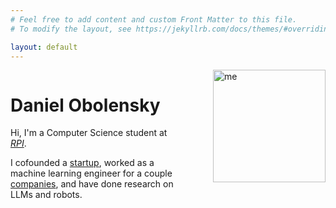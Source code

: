 ```yaml
---
# Feel free to add content and custom Front Matter to this file.
# To modify the layout, see https://jekyllrb.com/docs/themes/#overriding-theme-defaults

layout: default 
---
```


<div style="display: flex; align-items: flex-start; gap: 32px;">
  <div style="flex: 1;">
    <h1>Daniel Obolensky</h1>
    <p>Hi, I'm a Computer Science student at <a href="https://www.rpi.edu/"><em>RPI</em></a>.</p>
    <p>I cofounded a <a href="https://candidex.ai">startup</a>, worked as a machine learning engineer for a couple <a href="https://www.linkedin.com/in/danielobolensky/">companies</a>, and have done research on LLMs and robots.</p>
  </div>
  <img src="../images/sphinx-250.jpg" alt="me" style="width: 180px; height: auto; flex-shrink: 0; margin-left: 20px;">
</div>
